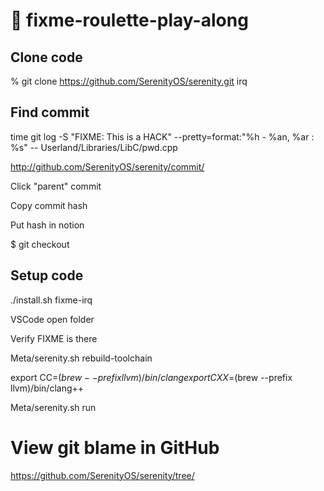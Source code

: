 # 🛝 fixme-roulette-play-along

## Clone code

% git clone https://github.com/SerenityOS/serenity.git irq

## Find commit

time git log -S "FIXME: This is a HACK" --pretty=format:"%h - %an, %ar : %s" -- Userland/Libraries/LibC/pwd.cpp

http://github.com/SerenityOS/serenity/commit/<commit-hash>

Click "parent" commit

Copy commit hash

Put hash in notion

$ git checkout <hash>

## Setup code

./install.sh fixme-irq

VSCode open folder

Verify FIXME is there

Meta/serenity.sh rebuild-toolchain

export CC=$(brew --prefix llvm)/bin/clang
export CXX=$(brew --prefix llvm)/bin/clang++

Meta/serenity.sh run

# View git blame in GitHub

https://github.com/SerenityOS/serenity/tree/<hash>
